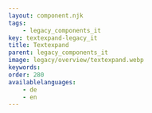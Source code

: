 ```yaml
---
layout: component.njk
tags: 
    - legacy_components_it
key: textexpand-legacy_it
title: Textexpand
parent: legacy_components_it
image: legacy/overview/textexpand.webp
keywords: 
order: 280
availablelanguages: 
    - de
    - en
---
```



